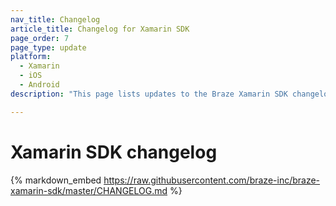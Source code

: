 ```yaml
---
nav_title: Changelog
article_title: Changelog for Xamarin SDK
page_order: 7
page_type: update
platform:
  - Xamarin
  - iOS
  - Android
description: "This page lists updates to the Braze Xamarin SDK changelog."

---
```


# Xamarin SDK changelog

{% markdown_embed https://raw.githubusercontent.com/braze-inc/braze-xamarin-sdk/master/CHANGELOG.md %}
